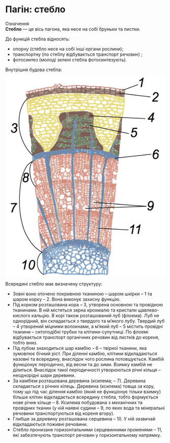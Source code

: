 # Пагiн: стебло

<div class="eoz-wrap">
<span class="eoz">Означення</span>
<div class="eoz-text">
<b>Стебло</b> — це вiсь пагона, яка несе на собi бруньки та листки. 
</div>
</div>

До функцiй стебла вiдносять:
* опорну (стебло несе на собi iншi органи рослини);
* транспортну (по стеблу вiдбувається транспорт речовин) ; 
* фотосинтез (молодi зеленi стебла фотосинтезують).

Внутрiшня будова стебла:

<div align="center">
<img src="vnutr.png" alt="Внутрiшня будова стебла"/>
</div>

Всерединi стебло має визначену структуру:

* Зовнi воно оточено покривною тканиною – <span class="p1">шаром шкiрки</span> – 1 та
<span class="p1">шаром корку</span> – 2. Вона виконує захисну функцiю.
* Пiд корком розташована <span class="p1">кора</span> – 3, утворена основною та провiдною тканинами. В нiй мiстяться зерна крохмалю та кристали щавлево-кислого кальцiю. В корi також розташований луб (флоема). Луб не однорiдний, вiн складається з твердого та м’якого лубу. <span class="p1">Твердий луб</span> – 4 утворений мiцними волокнами, а <span class="p1">м’який луб</span> – 5 мiстить <span class="p1">провiднi тканини</span> – ситоподiбнi трубки та клiтини-супутницi. По флоемi вiдбувається транспорт органiчних речовин вiд листкiв до кореня, тобто вниз.
* Пiд лубом знаходиться <span class="p1">шар камбiю</span> – 6 – твiрної тканини, яка зумовлює бiчний рiст. При дiленнi камбiю, клiтини вiдкладаються назовнi та всередину, внаслiдок чого рослина потовщується. Камбiй функцiонує перiодично, вiд весни та до зими. Взимку камбiй не дiлиться. Внаслiдок такої перiодичностi утворюються рiчнi кiльця – неоднорiднi шари деревини.
* За камбiєм розташована <span class="p1">деревина</span> (ксилема; – 7). Деревина складається з рiчних кiлець. Деревина (ксилема) товща за кору, тому що пiд час дiлення камбiю (який не функцiонує тiльки взимку) бiльше клiтин вiдкладається всередину стебла, тобто формується нове <span class="p1">рiчне кiльце</span> – 8. Ксилема побудована з механiчних та провiдних тканин (у нiй наявнi <span class="p1">судини</span> – 9, по яких вода та мiнеральнi речовини транспортуються вiд кореня вгору).
* Глибше за деревину розташована <span class="p1">серцевина</span> – 10. У нiй зазвичай вiдкладаються поживнi речовини.
* Стебло пронизане горизонтальними <span class="p1">серцевинними променями</span> – 11, якi забезпечують транспорт речовин у горизонтальному напрямку.